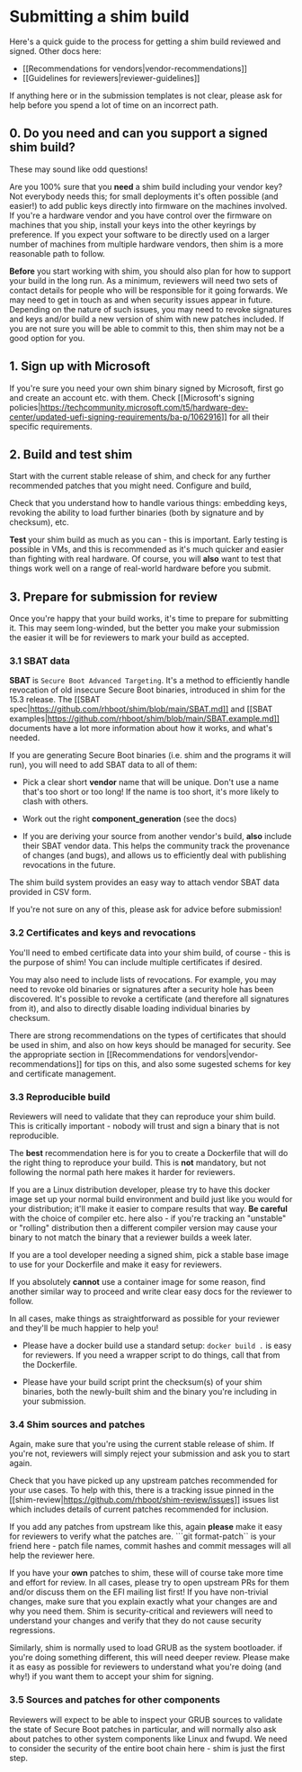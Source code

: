 # Submitting a shim build

Here's a quick guide to the process for getting a shim build reviewed
and signed. Other docs here:

* [[Recommendations for vendors|vendor-recommendations]]
* [[Guidelines for reviewers|reviewer-guidelines]]

If anything here or in the submission templates is not clear, please
ask for help before you spend a lot of time on an incorrect path.

## 0. Do you need and can you support a signed shim build?

These may sound like odd questions!

Are you 100% sure that you **need** a shim build including your vendor
key? Not everybody needs this; for small deployments it's often
possible (and easier!) to add public keys directly into firmware on
the machines involved. If you're a hardware vendor and you have
control over the firmware on machines that you ship, install your keys
into the other keyrings by preference. If you expect your software to
be directly used on a larger number of machines from multiple hardware
vendors, then shim is a more reasonable path to follow.

**Before** you start working with shim, you should also plan for how
to support your build in the long run. As a minimum, reviewers will
need two sets of contact details for people who will be responsible
for it going forwards. We may need to get in touch as and when
security issues appear in future. Depending on the nature of such
issues, you may need to revoke signatures and keys and/or build a new
version of shim with new patches included. If you are not sure you
will be able to commit to this, then shim may not be a good option for
you.

## 1. Sign up with Microsoft

If you're sure you need your own shim binary signed by Microsoft,
first go and create an account etc. with them. Check
[[Microsoft's signing policies|https://techcommunity.microsoft.com/t5/hardware-dev-center/updated-uefi-signing-requirements/ba-p/1062916]]
for all their specific requirements.

## 2. Build and test shim

Start with the current stable release of shim, and check for any
further recommended patches that you might need. Configure and build,

Check that you understand how to handle various things: embedding
keys, revoking the ability to load further binaries (both by signature
and by checksum), etc.

**Test** your shim build as much as you can - this is important. Early
testing is possible in VMs, and this is recommended as it's much
quicker and easier than fighting with real hardware. Of course, you
will **also** want to test that things work well on a range of
real-world hardware before you submit.

## 3. Prepare for submission for review

Once you're happy that your build works, it's time to prepare for
submitting it. This may seem long-winded, but the better you make your
submission the easier it will be for reviewers to mark your build as
accepted.

### 3.1 SBAT data

**SBAT** is ``Secure Boot Advanced Targeting``. It's a method to
efficiently handle revocation of old insecure Secure Boot binaries,
introduced in shim for the 15.3 release. The
[[SBAT spec|https://github.com/rhboot/shim/blob/main/SBAT.md]] and
[[SBAT examples|https://github.com/rhboot/shim/blob/main/SBAT.example.md]]
documents have a lot more information about how it works, and what's
needed.

If you are generating Secure Boot binaries (i.e. shim and the programs
it will run), you will need to add SBAT data to all of them:

* Pick a clear short **vendor** name that will be unique. Don't use a
  name that's too short or too long! If the name is too short, it's
  more likely to clash with others.

* Work out the right **component_generation** (see the docs)

* If you are deriving your source from another vendor's build,
  **also** include their SBAT vendor data. This helps the community
  track the provenance of changes (and bugs), and allows us to
  efficiently deal with publishing revocations in the future.

The shim build system provides an easy way to attach vendor SBAT data
provided in CSV form.

If you're not sure on any of this, please ask for advice before
submission!

### 3.2 Certificates and keys and revocations

You'll need to embed certificate data into your shim build, of
course - this is the purpose of shim! You can include multiple
certificates if desired.

You may also need to include lists of revocations. For example, you
may need to revoke old binaries or signatures after a security hole
has been discovered. It's possible to revoke a certificate (and
therefore all signatures from it), and also to directly disable
loading individual binaries by checksum.

There are strong recommendations on the types of certificates that
should be used in shim, and also on how keys should be managed for
security. See the appropriate section in
[[Recommendations for vendors|vendor-recommendations]] for tips on
this, and also some sugested schems for key and certificate
management.

### 3.3 Reproducible build

Reviewers will need to validate that they can reproduce your shim
build. This is critically important - nobody will trust and sign a
binary that is not reproducible.

The **best** recommendation here is for you to create a Dockerfile
that will do the right thing to reproduce your build. This is **not**
mandatory, but not following the normal path here makes it harder for
reviewers.

If you are a Linux distribution developer, please try to have this
docker image set up your normal build environment and build just like
you would for your distribution; it'll make it easier to compare
results that way. **Be careful** with the choice of compiler etc. here
also - if you're tracking an "unstable" or "rolling" distribution then
a different compiler version may cause your binary to not match the
binary that a reviewer builds a week later.

If you are a tool developer needing a signed shim, pick a stable base
image to use for your Dockerfile and make it easy for reviewers.

If you absolutely **cannot** use a container image for some reason,
find another similar way to proceed and write clear easy docs for the
reviewer to follow.

In all cases, make things as straightforward as possible for your
reviewer and they'll be much happier to help you!

* Please have a docker build use a standard setup: ``docker build
  .`` is easy for reviewers. If you need a wrapper script to do
  things, call that from the Dockerfile.

* Please have your build script print the checksum(s) of your
  shim binaries, both the newly-built shim and the binary you're
  including in your submission.

### 3.4 Shim sources and patches

Again, make sure that you're using the current stable release of
shim. If you're not, reviewers will simply reject your submission and
ask you to start again.

Check that you have picked up any upstream patches recommended for
your use cases. To help with this, there is a tracking issue pinned in
the [[shim-review|https://github.com/rhboot/shim-review/issues]]
issues list which includes details of current patches recommended for
inclusion.

If you add any patches from upstream like this, again
**please** make it easy for reviewers to verify what the patches
are. ```git format-patch`` is your friend here - patch file names,
commit hashes and commit messages will all help the reviewer here.

If you have your **own** patches to shim, these will of course take
more time and effort for review. In all cases, please try to open
upstream PRs for them and/or discuss them on the EFI mailing list
first! If you have non-trivial changes, make sure that you explain
exactly what your changes are and why you need them. Shim is
security-critical and reviewers will need to understand your changes
and verify that they do not cause security regressions.

Similarly, shim is normally used to load GRUB as the system
bootloader. if you're doing something different, this will need deeper
review. Please make it as easy as possible for reviewers to understand
what you're doing (and why!) if you want them to accept your shim for
signing.

### 3.5 Sources and patches for other components

Reviewers will expect to be able to inspect your GRUB sources to
validate the state of Secure Boot patches in particular, and will
normally also ask about patches to other system components like Linux
and fwupd. We need to consider the security of the entire boot chain
here - shim is just the first step.
